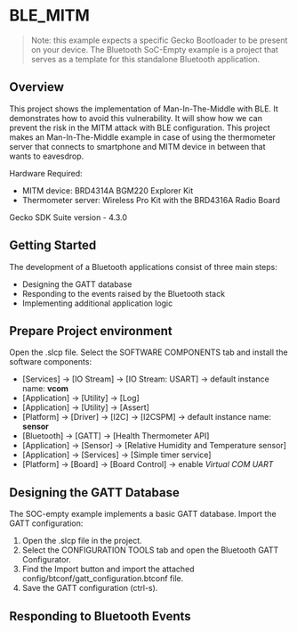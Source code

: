 # BLE_MITM

> Note: this example expects a specific Gecko Bootloader to be present on your device. The Bluetooth SoC-Empty example is a project that serves as a template for this standalone Bluetooth application.

## Overview ##

This project shows the implementation of Man-In-The-Middle with BLE. It demonstrates how to avoid this vulnerability. It will show how we can prevent the risk in the MITM attack with BLE configuration. This project makes an Man-In-The-Middle example in case of using the thermometer server that connects to smartphone and MITM device in between that wants to eavesdrop.

Hardware Required:
- MITM device: BRD4314A BGM220 Explorer Kit
- Thermometer server: Wireless Pro Kit with the BRD4316A Radio Board

Gecko SDK Suite version - 4.3.0

## Getting Started

The development of a Bluetooth applications consist of three main steps:
* Designing the GATT database
* Responding to the events raised by the Bluetooth stack
* Implementing additional application logic

## Prepare Project environment

Open the .slcp file. Select the SOFTWARE COMPONENTS tab and install the software components:
- [Services] → [IO Stream] → [IO Stream: USART] → default instance name: **vcom**
- [Application] → [Utility] → [Log]
- [Application] → [Utility] → [Assert]
- [Platform] → [Driver] → [I2C] → [I2CSPM] → default instance name: **sensor**
- [Bluetooth] → [GATT] → [Health Thermometer API]
- [Application] → [Sensor] → [Relative Humidity and Temperature sensor]
- [Application] → [Services] → [Simple timer service]
- [Platform] → [Board] → [Board Control] → enable *Virtual COM UART*

## Designing the GATT Database

The SOC-empty example implements a basic GATT database. 
Import the GATT configuration:
1. Open the .slcp file in the project.
2. Select the CONFIGURATION TOOLS tab and open the Bluetooth GATT Configurator.
3. Find the Import button and import the attached config/btconf/gatt_configuration.btconf file.
4. Save the GATT configuration (ctrl-s).


## Responding to Bluetooth Events

